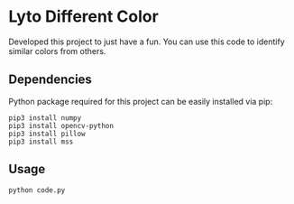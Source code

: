 # Lyto Different Color

Developed this project to just have a fun. You can use this code to identify similar colors from others.

## Dependencies

Python package required for this project can be easily installed via pip:

```
pip3 install numpy
pip3 install opencv-python
pip3 install pillow
pip3 install mss
```

## Usage

```
python code.py
```